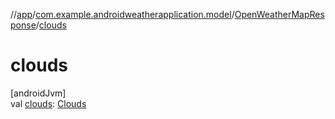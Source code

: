 //[app](../../../index.md)/[com.example.androidweatherapplication.model](../index.md)/[OpenWeatherMapResponse](index.md)/[clouds](clouds.md)

# clouds

[androidJvm]\
val [clouds](clouds.md): [Clouds](../-clouds/index.md)
